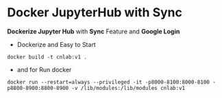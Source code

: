 # Docker JupyterHub with Sync
**Dockerize Jupyter Hub** with **Sync** Feature and **Google Login**
- Dockerize and Easy to Start
```bashscript
docker build -t cnlab:v1 .
```
* and for Run docker
```bashscript
docker run --restart=always --privileged -it -p8000-8100:8000-8100 -p8800-8900:8800-8900 -v /lib/modules:/lib/modules cnlab:v1
```
